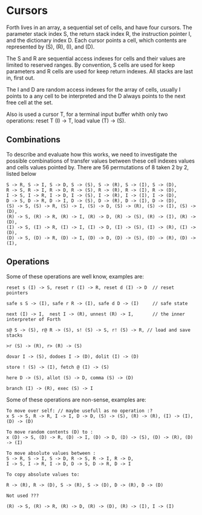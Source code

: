 # Cursors

Forth lives in an array, a sequential set of cells, and have four cursors. The parameter stack index S, the return stack index R, the instruction pointer I, and the dictionary index D. Each cursor points a cell, which contents are represented by (S), (R), (I), and (D).
  
The S and R are sequential access indexes for cells and their values are limited to reserved ranges. By convention, S cells are used for keep parameters and R cells are used for keep return indexes. All stacks are last in, first out.
      
The I and D are random access indexes for the array of cells, usually I points to a any cell to be interpreted and the D always points to the next free cell at the set.

Also is used a cursor T, for a terminal input buffer whith only two operations: reset T (I) -> T, load value (T) -> (S).

## Combinations
     
To describe and evaluate how this works, we need to investigate the possible combinations of transfer values between these cell indexes values and cells values pointed by. There are 56 permutations of 8 taken 2 by 2, listed below
    
    S -> R, S -> I, S -> D, S -> (S), S -> (R), S -> (I), S -> (D),
    R -> S, R -> I, R -> D, R -> (S), R -> (R), R -> (I), R -> (D),
    I -> S, I -> R, I -> D, I -> (S), I -> (R), I -> (I), I -> (D),
    D -> S, D -> R, D -> I, D -> (S), D -> (R), D -> (I), D -> (D),
    (S) -> S, (S) -> R, (S) -> I, (S) -> D, (S) -> (R), (S) -> (I), (S) -> (D),
    (R) -> S, (R) -> R, (R) -> I, (R) -> D, (R) -> (S), (R) -> (I), (R) -> (D),
    (I) -> S, (I) -> R, (I) -> I, (I) -> D, (I) -> (S), (I) -> (R), (I) -> (D),
    (D) -> S, (D) -> R, (D) -> I, (D) -> D, (D) -> (S), (D) -> (R), (D) -> (I),
  
## Operations

Some of these operations are well know, examples are:

    reset s (I) -> S, reset r (I) -> R, reset d (I) -> D  // reset pointers
   
    safe s S -> (I), safe r R -> (I), safe d D -> (I)     // safe state 
    
    next (I) -> I,  nest I -> (R), unnest (R) -> I,       // the inner interpreter of Forth

    s@ S -> (S), r@ R -> (S), s! (S) -> S, r! (S) -> R, // load and save stacks
    
    >r (S) -> (R), r> (R) -> (S)                            

    dovar I -> (S), dodoes I -> (D), dolit (I) -> (D)

    store ! (S) -> (I), fetch @ (I) -> (S)

    here D -> (S), allot (S) -> D, comma (S) -> (D)

    branch (I) -> (R), exec (S) -> I
    

Some of these operations are non-sense, examples are:

    To move over self: // maybe usefull as no operation :?
    x S -> S, R -> R, I -> I, D -> D, (S) -> (S), (R) -> (R), (I) -> (I), (D) -> (D) 

    To move random contents (D) to :
    x (D) -> S, (D) -> R, (D) -> I, (D) -> D, (D) -> (S), (D) -> (R), (D) -> (I)

    To move absolute values between :
    S -> R, S -> I, S -> D, R -> S, R -> I, R -> D, 
    I -> S, I -> R, I -> D, D -> S, D -> R, D -> I

    To copy absolute values to:
    
    R -> (R), R -> (D), S -> (R), S -> (D), D -> (R), D -> (D)

    Not used ???
    
    (R) -> S, (R) -> R, (R) -> D, (R) -> (D), (R) -> (I), I -> (I)

 
